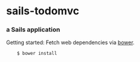 # sails-todomvc
### a Sails application


Getting started:
Fetch web dependencies via [bower](http://bower.io/).
~~~bash
    $ bower install
~~~




